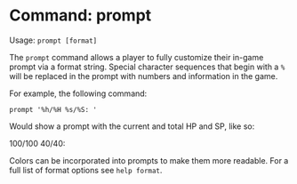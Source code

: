 # Command: prompt
Usage: `prompt [format]`

The `prompt` command allows a player to fully customize their in-game prompt via
a format string. Special character sequences that begin with a `%` will be
replaced in the prompt with numbers and information in the game.

For example, the following command:

  `prompt '%h/%H %s/%S: '`

Would show a prompt with the current and total HP and SP, like so:

  100/100 40/40:

Colors can be incorporated into prompts to make them more readable. For a full
list of format options see `help format`.
